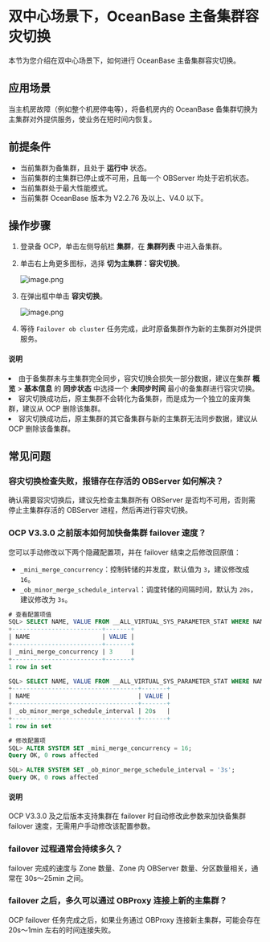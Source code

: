# 双中心场景下，OceanBase 主备集群容灾切换

本节为您介绍在双中心场景下，如何进行 OceanBase 主备集群容灾切换。

## 应用场景

当主机房故障（例如整个机房停电等），将备机房内的 OceanBase 备集群切换为主集群对外提供服务，使业务在短时间内恢复。

## 前提条件

* 当前集群为备集群，且处于 **运行中** 状态。
* 当前集群的主集群已停止或不可用，且每一个 OBServer 均处于宕机状态。
* 当前集群处于最大性能模式。
* 当前集群 OceanBase 版本为 V2.2.76 及以上、V4.0 以下。

## 操作步骤

1. 登录备 OCP，单击左侧导航栏 **集群**，在 **集群列表** 中进入备集群。
2. 单击右上角更多图标，选择 **切为主集群：容灾切换**。

    ![image.png](https://help-static-aliyun-doc.aliyuncs.com/assets/img/zh-CN/5946790261/p273267.png)

3. 在弹出框中单击 **容灾切换**。

    ![image.png](https://help-static-aliyun-doc.aliyuncs.com/assets/img/zh-CN/5685987361/p355763.png)

4. 等待 `Failover ob cluster` 任务完成，此时原备集群作为新的主集群对外提供服务。

<main id="notice" type='explain'>
<h4>说明</h4>
<p><li>由于备集群未与主集群完全同步，容灾切换会损失一部分数据，建议在集群 <b>概览</b> > <b>基本信息</b> 的 <b>同步状态</b> 中选择一个 <b>未同步时间</b> 最小的备集群进行容灾切换。</li><li>容灾切换成功后，原主集群不会转化为备集群，而是成为一个独立的废弃集群，建议从 OCP 删除该集群。</li><li>容灾切换成功后，原主集群的其它备集群与新的主集群无法同步数据，建议从 OCP 删除该备集群。</li></p>
</main>

## 常见问题

### 容灾切换检查失败，报错存在存活的 OBServer 如何解决？

确认需要容灾切换后，建议先检查主集群所有 OBServer 是否均不可用，否则需停止主集群存活的 OBServer 进程，然后再进行容灾切换。

### OCP V3.3.0 之前版本如何加快备集群 failover 速度？

您可以手动修改以下两个隐藏配置项，并在 failover 结束之后修改回原值：

* `_mini_merge_concurrency`：控制转储的并发度，默认值为 `3`，建议修改成 `16`。
* `_ob_minor_merge_schedule_interval`：调度转储的间隔时间，默认为 `20s`，建议修改为 `3s`。

```sql
# 查看配置项值
SQL> SELECT NAME, VALUE FROM __ALL_VIRTUAL_SYS_PARAMETER_STAT WHERE NAME = '_mini_merge_concurrency';
+-------------------------+-------+
| NAME                    | VALUE |
+-------------------------+-------+
| _mini_merge_concurrency | 3     |
+-------------------------+-------+
1 row in set

SQL> SELECT NAME, VALUE FROM __ALL_VIRTUAL_SYS_PARAMETER_STAT WHERE NAME = '_ob_minor_merge_schedule_interval';
+-----------------------------------+-------+
| NAME                              | VALUE |
+-----------------------------------+-------+
| _ob_minor_merge_schedule_interval | 20s   |
+-----------------------------------+-------+
1 row in set
```

```sql
# 修改配置项
SQL> ALTER SYSTEM SET _mini_merge_concurrency = 16;
Query OK, 0 rows affected

SQL> ALTER SYSTEM SET _ob_minor_merge_schedule_interval = '3s';
Query OK, 0 rows affected
```

<main id="notice" type='explain'>
<h4>说明</h4>
<p>OCP V3.3.0 及之后版本支持集群在 failover 时自动修改此参数来加快备集群 failover 速度，无需用户手动修改该配置参数。</p>
</main>

### failover 过程通常会持续多久？

failover 完成的速度与 Zone 数量、Zone 内 OBServer 数量、分区数量相关，通常在 30s～25min 之间。

### failover 之后，多久可以通过 OBProxy 连接上新的主集群？

OCP failover 任务完成之后，如果业务通过 OBProxy 连接新主集群，可能会存在 20s～1min 左右的时间连接失败。
